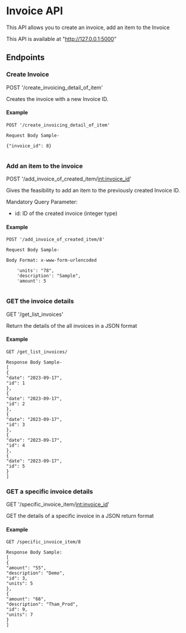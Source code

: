 # Invoice API

This API allows you to create an invoice, add an item to the Invoice

This API is available at "http://127.0.0.1:5000"

## Endpoints ##

### Create Invoice ###

POST '/create_invoicing_detail_of_item'

Creates the invoice with a new Invoice ID.

#### Example ####
```
POST '/create_invoicing_detail_of_item'

Request Body Sample-

{"invoice_id": 8}
  
```

### Add an item to the invoice ###

POST '/add_invoice_of_created_item/<int:invoice_id>'

Gives the feasibility to add an item to the previously created Invoice ID.

Mandatory Query Parameter:
- id: ID of the created invoice (integer type)

#### Example ####
```
POST '/add_invoice_of_created_item/8'

Request Body Sample-

Body Format: x-www-form-urlencoded

    'units': "78",
    'description': "Sample",
    'amount': 5
  
```

### GET the invoice details ###

GET '/get_list_invoices'

Return the details of the all invoices in a JSON format

#### Example ####

```
GET /get_list_invoices/

Response Body Sample-
[
{
"date": "2023-09-17",
"id": 1
},
{
"date": "2023-09-17",
"id": 2
},
{
"date": "2023-09-17",
"id": 3
},
{
"date": "2023-09-17",
"id": 4
},
{
"date": "2023-09-17",
"id": 5
}
]
```

### GET a specific invoice details ###

GET '/specific_invoice_item/<int:invoice_id>'

GET the details of a specific invoice in a JSON return format

#### Example ####

```
GET /specific_invoice_item/8

Response Body Sample:
[
{
"amount": "55",
"description": "Demo",
"id": 3,
"units": 5
},
{
"amount": "66",
"description": "Tham_Prod",
"id": 9,
"units": 7
}
]
```